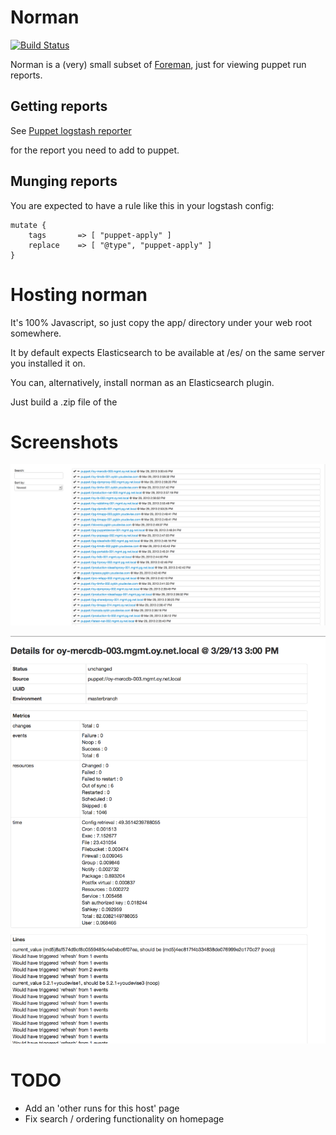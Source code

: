 # Norman

[![Build Status](https://travis-ci.org/youdevise/norman.png)](https://travis-ci.org/youdevise/norman)

Norman is a (very) small subset of [Foreman](http://theforeman.org/), just
for viewing puppet run reports.

## Getting reports

See [Puppet logstash reporter](https://github.com/youdevise/puppet-logstash-reporter/)

for the report you need to add to puppet.

## Munging reports

You are expected to have a rule like this in your logstash config:

    mutate {
        tags       => [ "puppet-apply" ]
        replace    => [ "@type", "puppet-apply" ]
    }

# Hosting norman

It's 100% Javascript, so just copy the app/ directory under your web root
somewhere.

It by default expects Elasticsearch to be available at /es/ on the same server
you installed it on.

You can, alternatively, install norman as an Elasticsearch plugin.

Just build a .zip file of the 

# Screenshots

![Overview](overview.png)

![Details](detail.png)

# TODO

  * Add an 'other runs for this host' page
  * Fix search / ordering functionality on homepage
